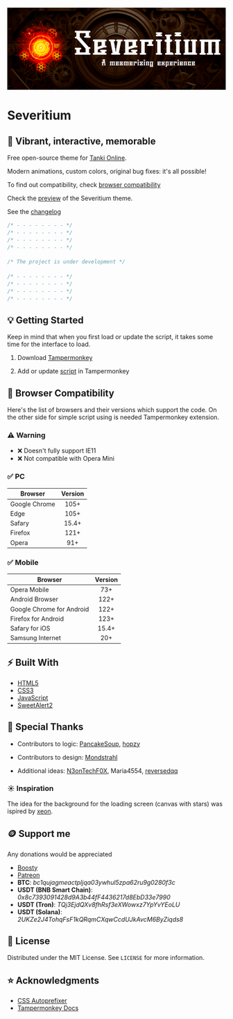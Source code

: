 ![](./images/logo.png)

# Severitium

## :black_heart: Vibrant, interactive, memorable

Free open-source theme for [Tanki Online](https://tankionline.com/).

Modern animations, custom colors, original bug fixes: it's all possible!

To find out compatibility, check [browser compatibility](#-browser-compatibility)

Check the [preview](https://youtu.be/pFkgSHNhcug) of the Severitium theme.

See the [changelog](CHANGELOG.md)

```javascript
/* - - - - - - - - */
/* - - - - - - - - */
/* - - - - - - - - */
/* - - - - - - - - */

/* The project is under development */

/* - - - - - - - - */
/* - - - - - - - - */
/* - - - - - - - - */
/* - - - - - - - - */
```

## :bulb: Getting Started

Keep in mind that when you first load or update the script, it takes some time for the interface to load.

1. Download [Tampermonkey](https://www.tampermonkey.net/)

2. Add or update [script](https://github.com/OrakomoRi/Severitium/blob/d236aaf6c6ad159e5a68e41a6e0246d2c1e23820/release/severitium.user.js?raw=true) in Tampermonkey

## :rocket: Browser Compatibility

Here's the list of browsers and their versions which support the code. On the other side for simple script using is needed Tampermonkey extension.

### :warning: Warning

- :x: Doesn't fully support IE11
- :x: Not compatible with Opera Mini

### :white_check_mark: PC

Browser|Version
-|:-:
Google Chrome|105+
Edge|105+
Safary|15.4+
Firefox|121+
Opera|91+

### :white_check_mark: Mobile

Browser|Version
-|:-:
Opera Mobile|73+
Android Browser|122+
Google Chrome for Android|122+
Firefox for Android|123+
Safary for iOS|15.4+
Samsung Internet|20+

## :zap: Built With

- [HTML5](https://developer.mozilla.org/en-US/docs/Web/HTML)
- [CSS3](https://developer.mozilla.org/en-US/docs/Web/CSS)
- [JavaScript](https://www.javascript.com/)
- [SweetAlert2](https://sweetalert2.github.io/)

## :wave: Special Thanks

- Contributors to logic: [PancakeSoup](https://github.com/Senijs), [hopzy](https://github.com/hopzy1)

- Contributors to design: [Mondstrahl](https://discordapp.com/users/637667487386959914)

- Additional ideas: [N3onTechF0X](https://github.com/N3onTechF0X), Maria4554, [reversedqq](https://discordapp.com/users/908113129010003978)

### :sunny: Inspiration

The idea for the background for the loading screen (canvas with stars) was ispired by [xeon](https://github.com/xeon-git).

## :coin: Support me

Any donations would be appreciated

- [Boosty](https://boosty.to/orakomori/donate)
- [Patreon](https://www.patreon.com/orakomori)
-  **BTC**: *bc1qujagmeactpljqa03ywhul5zpa62ru9g0280f3c*
- **USDT (BNB Smart Chain)**: *0x8c7393091428d9A3b44fF4436217d8EbD33e7990*
- **USDT (Tron)**: *TQj3EjdQXv8fhRsf3eXWowxz7YpYvYEoLU*
- **USDT (Solana)**: *2UKZe2J4TohqFsF1kQRqmCXqwCcdUJkAvcM6ByZiqds8*

## :page_facing_up: License

Distributed under the MIT License. See `LICENSE` for more information.

## :star: Acknowledgments

- [CSS Autoprefixer](https://autoprefixer.github.io/)
- [Tampermonkey Docs](https://www.tampermonkey.net/documentation.php?locale=en)